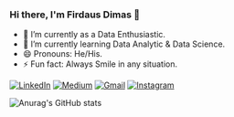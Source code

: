 ### Hi there, I'm Firdaus Dimas 👋

- 🔭 I’m currently as a Data Enthusiastic.
- 🌱 I’m currently learning Data Analytic & Data Science.
- 😄 Pronouns: He/His.
- ⚡ Fun fact: Always Smile in any situation.

<p>
  <a href="https://www.linkedin.com/in/firdaus-dimas-firdausdimas/" target="_blank"><img alt="LinkedIn" src="https://img.shields.io/badge/linkedin-%230077B5.svg?&style=for-the-badge&logo=linkedin&logoColor=white" /></a>   
  <a href="https://www.kaggle.com/firdausdimas" target="_blank"><img alt="Medium" src="https://img.shields.io/badge/Kaggle-2C8EBB?&style=for-the-badge&logo=kaggle&logoColor=white" /></a>  
  <a href="mailto:firdausdimasss95@gmail.com" target="_blank"><img alt="Gmail" src="https://img.shields.io/badge/gmail-D14836?&style=for-the-badge&logo=gmail&logoColor=white"/></a> 
  <a href="https://www.instagram.com/muhfirdaus20/" target="_blank"><img alt="Instagram" src="https://img.shields.io/badge/instagram-%23E4405F.svg?&style=for-the-badge&logo=instagram&logoColor=white" /></a>    
</p>
   
![Anurag's GitHub stats](https://github-readme-stats.vercel.app/api?username=firdausdimas&show_icons=true&theme=radical)
